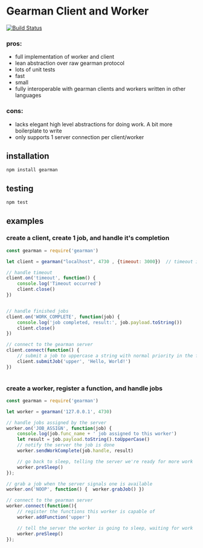 # Gearman Client and Worker

[![Build Status](https://travis-ci.org/mreinstein/node-gearman.svg?branch=master)](https://travis-ci.org/mreinstein/node-gearman)

### pros:

* full implementation of worker and client
* lean abstraction over raw gearman protocol
* lots of unit tests
* fast
* small
* fully interoperable with gearman clients and workers written in other languages

### cons:

* lacks elegant high level abstractions for doing work. A bit more boilerplate to write
* only supports 1 server connection per client/worker


## installation
```
npm install gearman
```

## testing
```
npm test
```


## examples

### create a client, create 1 job, and handle it's completion

```javascript
const gearman = require('gearman')

let client = gearman("localhost", 4730 , {timeout: 3000})  // timeout in milliseconds. 

// handle timeout 
client.on('timeout', function() {
	console.log('Timeout occurred')
	client.close()
})


// handle finished jobs
client.on('WORK_COMPLETE', function(job) {
	console.log('job completed, result:', job.payload.toString())
	client.close()
})

// connect to the gearman server
client.connect(function() {
	// submit a job to uppercase a string with normal priority in the foreground
	client.submitJob('upper', 'Hello, World!')
})
	
```


### create a worker, register a function, and handle jobs

```javascript
const gearman = require('gearman')

let worker = gearman('127.0.0.1', 4730)

// handle jobs assigned by the server
worker.on('JOB_ASSIGN', function(job) {
	console.log(job.func_name + ' job assigned to this worker')
	let result = job.payload.toString().toUpperCase()
	// notify the server the job is done
	worker.sendWorkComplete(job.handle, result)

	// go back to sleep, telling the server we're ready for more work
	worker.preSleep()
});

// grab a job when the server signals one is available
worker.on('NOOP', function() {  worker.grabJob() })

// connect to the gearman server	
worker.connect(function(){
	// register the functions this worker is capable of
	worker.addFunction('upper')

	// tell the server the worker is going to sleep, waiting for work
	worker.preSleep()
});
```
